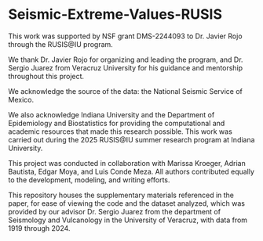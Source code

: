 # Seismic-Extreme-Values-RUSIS
This work was supported by NSF grant DMS-2244093 to Dr. Javier Rojo through the RUSIS@IU program.  

We thank Dr. Javier Rojo for organizing and leading the program, and Dr. Sergio Juarez from Veracruz University for his guidance and mentorship throughout this project.


We acknowledge the source of the data: the National Seismic Service of Mexico.

We also acknowledge Indiana University and the Department of Epidemiology and Biostatistics for providing the computational and academic resources that made this research possible. This work was carried out during the 2025 RUSIS@IU summer research program at Indiana University.

This project was conducted in collaboration with Marissa Kroeger, Adrian Bautista, Edgar Moya, and Luis Conde Meza. All authors contributed equally to the development, modeling, and writing efforts.

This repository houses the supplementary materials referenced in the paper, for ease of viewing the code and the dataset analyzed, which was provided by our advisor Dr. Sergio Juarez from the department of Seismology and Vulcanology in the University of Veracruz, with data from 1919 through 2024. 
